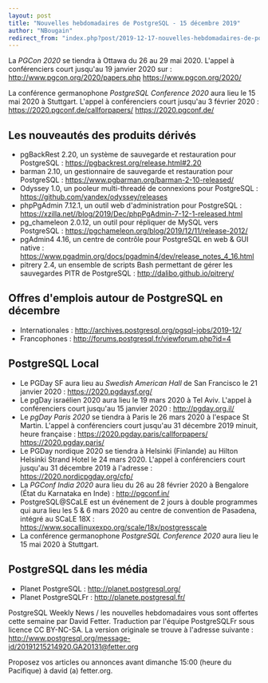 ```yaml
---
layout: post
title: "Nouvelles hebdomadaires de PostgreSQL - 15 décembre 2019"
author: "NBougain"
redirect_from: "index.php?post/2019-12-17-nouvelles-hebdomadaires-de-postgresql-15-decembre-2019 "
---
```



<p>La <em>PGCon 2020</em> se tiendra &agrave; Ottawa du 26 au 29 mai 2020. L'appel &agrave; conf&eacute;renciers court jusqu'au 19 janvier 2020 sur&nbsp;: <a target="_blank" href="http://www.pgcon.org/2020/papers.php">http://www.pgcon.org/2020/papers.php</a> <a target="_blank" href="https://www.pgcon.org/2020/">https://www.pgcon.org/2020/</a></p>

<p>La conf&eacute;rence germanophone <em>PostgreSQL Conference 2020</em> aura lieu le 15 mai 2020 &agrave; Stuttgart. L'appel &agrave; conf&eacute;renciers court jusqu'au 3 f&eacute;vrier 2020&nbsp;: <a target="_blank" href="https://2020.pgconf.de/callforpapers/">https://2020.pgconf.de/callforpapers/</a> <a target="_blank" href="https://2020.pgconf.de/">https://2020.pgconf.de/</a></p>

<h2>Les nouveaut&eacute;s des produits d&eacute;riv&eacute;s</h2>

<ul>

<li>pgBackRest 2.20, un syst&egrave;me de sauvegarde et restauration pour PostgreSQL&nbsp;: <a target="_blank" href="https://pgbackrest.org/release.html#2.20">https://pgbackrest.org/release.html#2.20</a></li>

<li>barman 2.10, un gestionnaire de sauvegarde et restauration pour PostgreSQL&nbsp;: <a target="_blank" href="https://www.pgbarman.org/barman-2-10-released/">https://www.pgbarman.org/barman-2-10-released/</a></li>

<li>Odyssey 1.0, un pooleur multi-thread&eacute; de connexions pour PostgreSQL&nbsp;: <a target="_blank" href="https://github.com/yandex/odyssey/releases">https://github.com/yandex/odyssey/releases</a></li>

<li>phpPgAdmin 7.12.1, un outil web d'administration pour PostgreSQL&nbsp;: <a target="_blank" href="https://xzilla.net//blog/2019/Dec/phpPgAdmin-7-12-1-released.html">https://xzilla.net//blog/2019/Dec/phpPgAdmin-7-12-1-released.html</a></li>

<li>pg_chameleon 2.0.12, un outil pour r&eacute;pliquer de MySQL vers PostgreSQL&nbsp;: <a target="_blank" href="https://pgchameleon.org/blog/2019/12/11/release-2012/">https://pgchameleon.org/blog/2019/12/11/release-2012/</a></li>

<li>pgAdmin4 4.16, un centre de contr&ocirc;le pour PostgreSQL en web & GUI native&nbsp;: <a target="_blank" href="https://www.pgadmin.org/docs/pgadmin4/dev/release_notes_4_16.html">https://www.pgadmin.org/docs/pgadmin4/dev/release_notes_4_16.html</a></li>

<li>pitrery 2.4, un ensemble de scripts Bash permettant de g&eacute;rer les sauvegardes PITR de PostgreSQL&nbsp;: <a target="_blank" href="http://dalibo.github.io/pitrery/">http://dalibo.github.io/pitrery/</a></li>

</ul>

<!--more-->


<h2>Offres d'emplois autour de PostgreSQL en d&eacute;cembre</h2>

<ul>

<li>Internationales : <a target="_blank" href="http://archives.postgresql.org/pgsql-jobs/2019-12/">http://archives.postgresql.org/pgsql-jobs/2019-12/</a></li>

<li>Francophones : <a target="_blank" href="http://forums.postgresql.fr/viewforum.php?id=4">http://forums.postgresql.fr/viewforum.php?id=4</a></li>

</ul>

<h2>PostgreSQL Local</h2>

<ul>

<li>Le PGDay SF aura lieu au <em>Swedish American Hall</em> de San Francisco le 21 janvier 2020&nbsp;: <a target="_blank" href="https://2020.pgdaysf.org/">https://2020.pgdaysf.org/</a></li>

<li>Le pgDay isra&eacute;lien 2020 aura lieu le 19 mars 2020 &agrave; Tel Aviv. L'appel &agrave; conf&eacute;renciers court jusqu'au 15 janvier 2020&nbsp;: <a target="_blank" href="http://pgday.org.il/">http://pgday.org.il/</a></li>

<li>Le <em>pgDay Paris 2020</em> se tiendra &agrave; Paris le 26 mars 2020 &agrave; l'espace St Martin. L'appel &agrave; conf&eacute;renciers court jusqu'au 31 d&eacute;cembre 2019 minuit, heure fran&ccedil;aise&nbsp;: <a target="_blank" href="https://2020.pgday.paris/callforpapers/">https://2020.pgday.paris/callforpapers/</a> <a target="_blank" href="https://2020.pgday.paris/">https://2020.pgday.paris/</a></li>

<li>Le PGDay nordique 2020 se tiendra &agrave; Helsinki (Finlande) au Hilton Helsinki Strand Hotel le 24 mars 2020. L'appel &agrave; conf&eacute;renciers court jusqu'au 31 d&eacute;cembre 2019 &agrave; l'adresse&nbsp;: <a target="_blank" href="https://2020.nordicpgday.org/cfp/">https://2020.nordicpgday.org/cfp/</a></li>

<li>La <em>PGConf India 2020</em> aura lieu du 26 au 28 f&eacute;vrier 2020 &agrave; Bengalore (&Eacute;tat du Karnataka en Inde)&nbsp;: <a target="_blank" href="http://pgconf.in/">http://pgconf.in/</a></li>

<li>PostgreSQL@SCaLE est un &eacute;v&eacute;nement de 2 jours &agrave; double programmes qui aura lieu les 5 & 6 mars 2020 au centre de convention de Pasadena, int&eacute;gr&eacute; au SCaLE 18X&nbsp;: <a target="_blank" href="https://www.socallinuxexpo.org/scale/18x/postgresscale">https://www.socallinuxexpo.org/scale/18x/postgresscale</a></li>

<li>La conf&eacute;rence germanophone <em>PostgreSQL Conference 2020</em> aura lieu le 15 mai 2020 &agrave; Stuttgart.</li>

</ul>

<h2>PostgreSQL dans les m&eacute;dia</h2>

<ul>

<li>Planet PostgreSQL : <a target="_blank" href="http://planet.postgresql.org/">http://planet.postgresql.org/</a></li>

<li>Planet PostgreSQLFr : <a target="_blank" href="http://planete.postgresql.fr/">http://planete.postgresql.fr/</a></li>

</ul>

<p>PostgreSQL Weekly News / les nouvelles hebdomadaires vous sont offertes cette semaine par David Fetter. Traduction par l'&eacute;quipe PostgreSQLFr sous licence CC BY-NC-SA. La version originale se trouve &agrave; l'adresse suivante : <a target="_blank" href="http://www.postgresql.org/message-id/20191215214920.GA20131@fetter.org">http://www.postgresql.org/message-id/20191215214920.GA20131@fetter.org</a></p>

<p>Proposez vos articles ou annonces avant dimanche 15:00 (heure du Pacifique) &agrave; david (a) fetter.org.</p>